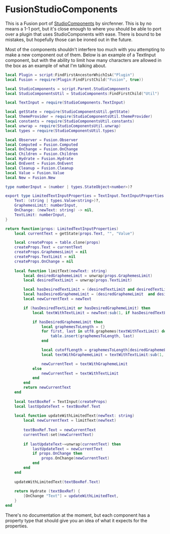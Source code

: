 # FusionStudioComponents
This is a Fusion port of [StudioComponents](https://github.com/sircfenner/StudioComponents) by sircfenner. This is by no means a 1-1 port, but it's close enough to where you should be able to port over a plugin that uses StudioComponents with ease. There is bound to be mistakes, but hopefully those can be ironed out in the future.

Most of the components shouldn't interfere too much with you attempting to make a new component out of them. Below is an example of a TextInput component, but with the ability to limit how many characters are allowed in the box as an example of what I'm talking about.

```lua
local Plugin = script:FindFirstAncestorWhichIsA("Plugin")
local Fusion = require(Plugin:FindFirstChild("Fusion", true))

local StudioComponents = script.Parent.StudioComponents
local StudioComponentsUtil = StudioComponents:FindFirstChild("Util")

local TextInput = require(StudioComponents.TextInput)

local getState = require(StudioComponentsUtil.getState)
local themeProvider = require(StudioComponentsUtil.themeProvider)
local constants = require(StudioComponentsUtil.constants)
local unwrap = require(StudioComponentsUtil.unwrap)
local types = require(StudioComponentsUtil.types)

local Observer = Fusion.Observer
local Computed = Fusion.Computed
local OnChange = Fusion.OnChange
local Children = Fusion.Children
local Hydrate = Fusion.Hydrate
local OnEvent = Fusion.OnEvent
local Cleanup = Fusion.Cleanup
local Value = Fusion.Value
local New = Fusion.New

type numberInput = (number | types.StateObject<number>)?

export type LimitedTextInputProperties = TextInput.TextInputProperties & {
	Text: (string | types.Value<string>)?,
	GraphemesLimit: numberInput,
	OnChange: (newText: string) -> nil,
	TextLimit: numberInput,
}

return function(props: LimitedTextInputProperties)
	local currentText = getState(props.Text, "", "Value")

	local createProps = table.clone(props)
	createProps.Text = currentText
	createProps.GraphemesLimit = nil
	createProps.TextLimit = nil
	createProps.OnChange = nil
	
	local function limitText(newText: string)
		local desiredGraphemeLimit = unwrap(props.GraphemesLimit)
		local desiredTextLimit = unwrap(props.TextLimit)

		local hasDesiredTextLimit = (desiredTextLimit and desiredTextLimit > -1)
		local hasDesiredGraphemeLimit = (desiredGraphemeLimit  and desiredGraphemeLimit > -1)
		local newCurrentText = newText

		if (hasDesiredTextLimit or hasDesiredGraphemeLimit) then
			local textWithTextLimit = newText:sub(1, if hasDesiredTextLimit then desiredTextLimit else #newText)

			if hasDesiredGraphemeLimit then					
				local graphemesToLength = {}
				for first, last in utf8.graphemes(textWithTextLimit) do 
					table.insert(graphemesToLength, last)
				end

				local cutoffLength = graphemesToLength[desiredGraphemeLimit] or graphemesToLength[#graphemesToLength]
				local textWithGraphemeLimit = textWithTextLimit:sub(1, cutoffLength)

				newCurrentText = textWithGraphemeLimit
			else
				newCurrentText = textWithTextLimit
			end
		end
		return newCurrentText
	end
	
	local textBoxRef = TextInput(createProps)
	local lastUpdateText = textBoxRef.Text
	
	local function updateWithLimitedText(newText: string)
		local newCurrentText = limitText(newText)
		
		textBoxRef.Text = newCurrentText
		currentText:set(newCurrentText)
		
		if lastUpdateText~=unwrap(currentText) then
			lastUpdateText = newCurrentText
			if props.OnChange then
				props.OnChange(newCurrentText)
			end
		end
	end
	
	updateWithLimitedText(textBoxRef.Text)
	
	return Hydrate (textBoxRef) {
		[OnChange "Text"] = updateWithLimitedText,
	}
end
```

There's no documentation at the moment, but each component has a property type that should give you an idea of what it expects for the properties.
